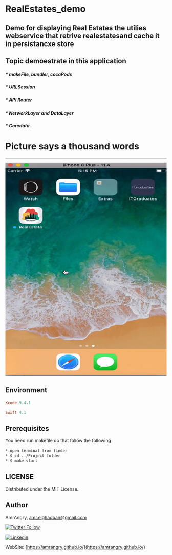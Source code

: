 # RealEstates_demo


## Demo for displaying Real Estates the utilies webservice that retrive realestatesand cache it in persistancxe store


Topic demoestrate in this application
---
##### * makeFile, bundler, cocaPods
##### * URLSession
##### * API Router
##### * NetworkLayer and DataLayer
##### * Coredata


# Picture says a thousand words
---

![Alt text](https://github.com/amrangry/RealEstates_demo/blob/master/project_demo_gif.gif?raw=true "sample")


Environment
---
```ruby
Xcode 9.4.1
```
```ruby
Swift 4.1
```

Prerequisites
---
You need run makefile do that follow the following 

```
* open terminal from finder
* $ cd ../Project folder 
* $ make start
```


LICENSE
---
Distributed under the MIT License.


## Author

AmrAngry, <a href="amr.elghadban@gmail.com">amr.elghadban@gmail.com</a>

[![Twitter Follow](https://img.shields.io/twitter/follow/amr_elghadban?style=social)](https://twitter.com/intent/follow?screen_name=amr_elghadban)

[![Linkedin](https://img.shields.io/badge/Lets%20Connect%20via-LinkedIn-blue)](https://www.linkedin.com/in/amrelghadban/)

WebSite: [https://amrangry.github.io/](https://amrangry.github.io/)

